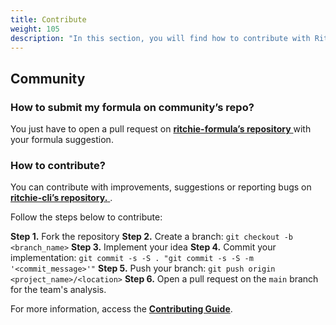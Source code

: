 ```yaml
---
title: Contribute
weight: 105
description: "In this section, you will find how to contribute with Ritchie."
---
```


## **Community**

### **How to submit my formula on community’s repo?**

You just have to open a pull request on [**ritchie-formula’s repository** ](https://github.com/ZupIT/ritchie-formulas) with your formula suggestion.


### **How to contribute?**

You can contribute with improvements, suggestions or reporting bugs on [**ritchie-cli’s repository.** ](https://github.com/ZupIT/ritchie-cli). 

Follow the steps below to contribute:

**Step 1.** Fork the repository
**Step 2.** Create a branch: `git checkout -b <branch_name>`
**Step 3.** Implement your idea
**Step 4.** Commit your implementation: `git commit -s -S . "git commit -s -S -m '<commit_message>'"`
**Step 5.** Push your branch: `git push origin <project_name>/<location>`
**Step 6.** Open a pull request on the `main` branch for the team's analysis.


For more information, access the [**Contributing Guide**](https://github.com/ZupIT/ritchie-cli/blob/main/CONTRIBUTING.md).